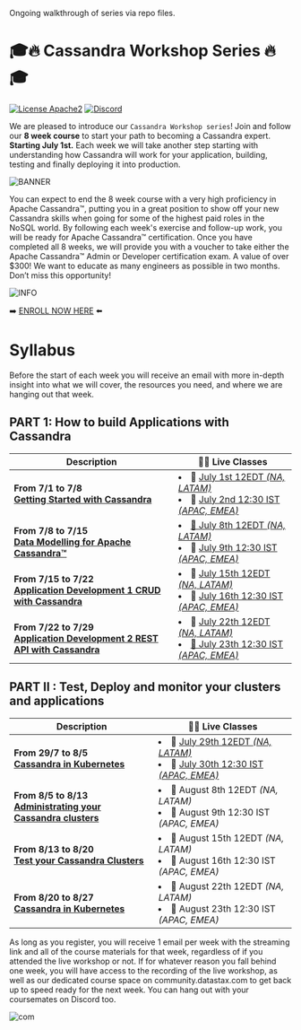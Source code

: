 Ongoing walkthrough of series via repo files.

# 🎓🔥 Cassandra Workshop Series 🔥🎓

[![License Apache2](https://img.shields.io/hexpm/l/plug.svg)](http://www.apache.org/licenses/LICENSE-2.0)
[![Discord](https://img.shields.io/discord/685554030159593522)](https://discord.com/widget?id=685554030159593522&theme=dark)

We are pleased to introduce our `Cassandra Workshop series`! Join and follow our **8 week course** to start your path to becoming a Cassandra expert. **Starting July 1st.** Each week we will take another step starting with understanding how Cassandra will work for your application, building, testing and finally deploying it into production.

![BANNER](https://img.evbuc.com/https%3A%2F%2Fcdn.evbuc.com%2Fimages%2F104032164%2F312276190164%2F1%2Foriginal.20200619-083832?w=1080&auto=format%2Ccompress&q=75&sharp=10&rect=0%2C0%2C2160%2C1080&s=280bc415dcd91bae37c8e3729447c6fb)

You can expect to end the 8 week course with a very high proficiency in Apache Cassandra™, putting you in a great position to show off your new Cassandra skills when going for some of the highest paid roles in the NoSQL world. By following each week's exercise and follow-up work, you will be ready for Apache Cassandra™ certification. Once you have completed all 8 weeks, we will provide you with a voucher to take either the Apache Cassandra™ Admin or Developer certification exam. A value of over $300! We want to educate as many engineers as possible in two months. Don’t miss this opportunity!

![INFO](https://img.evbuc.com/https%3A%2F%2Fcdn.evbuc.com%2Fimages%2F104059058%2F312276190164%2F1%2Foriginal.20200619-150816?h=2000&w=720&auto=format%2Ccompress&q=75&sharp=10&s=dbaf38edb1e9e83a43331dcda10eee06)

➡️ [ENROLL NOW HERE](https://www.eventbrite.com/e/cassandra-workshop-series-your-path-to-becoming-a-cassandra-expert-tickets-110114461318) ⬅️



# Syllabus

Before the start of each week you will receive an email with more in-depth insight into what we will cover, the resources you need, and where we are hanging out that week.

## PART 1: How to build Applications with Cassandra

| Description | 👨‍🏫 Live Classes |
|---|---|
| **From 7/1 to 7/8**<br/>**[Getting Started with Cassandra](./week1%20-%20Getting%20Started%20with%20Cassandra)**| <li>📅 [July 1st 12EDT *(NA, LATAM)*](https://www.youtube.com/watch?v=y4Gt_LQ8sdA)<li> 📅 [July 2nd 12:30 IST *(APAC, EMEA)*](https://www.youtube.com/watch?v=VW8C3nU0EzQ) |
| **From 7/8 to 7/15**<br/>**[Data Modelling for Apache Cassandra™](./week2-DataModel)**| <li>[📅 July 8th 12EDT *(NA, LATAM)*](https://www.youtube.com/watch?v=5NoixINC9l4)<li> 📅 [July 9th 12:30 IST *(APAC, EMEA)*](https://www.youtube.com/watch?v=V7dnCeJrtD4) |
| **From 7/15 to 7/22**<br/>**[Application Development 1 CRUD with Cassandra](./week3-AppDev-crud)**|<li>📅 [July 15th 12EDT *(NA, LATAM)*](https://www.youtube.com/watch?v=JSDbX77NmFw)<li> 📅 [July 16th 12:30 IST *(APAC, EMEA)*](https://www.youtube.com/watch?v=QJBep_4Iagw) |
| **From 7/22 to 7/29**<br/>**[Application Development 2 REST API with Cassandra](./week4-AppDev-api)**|<li>📅 [July 22th 12EDT *(NA, LATAM)*](https://youtu.be/MiR9ibjr7Fw)<li> [📅 July 23th 12:30 IST *(APAC, EMEA)*](https://youtu.be/jUPKrXO9_NU) |

## PART II : Test, Deploy and monitor your clusters and applications

| Description | 👨‍🏫 Live Classes |
|---|---|
| **From 29/7 to 8/5**<br/>**[Cassandra in Kubernetes](./week5-Cass-in-k8s)**| <li>📅 [July 29th 12EDT *(NA, LATAM)*](https://youtu.be/GYb4Do3BXOM)<li> 📅 [July 30th 12:30 IST *(APAC, EMEA)*](https://youtu.be/q2zszeTIDxE) |
| **From 8/5 to 8/13**<br/>**[Administrating your Cassandra clusters](./week6-Admin-clusters)**| <li>📅 August 8th 12EDT *(NA, LATAM)*<li> 📅 August 9th 12:30 IST *(APAC, EMEA)* |
| **From 8/13 to 8/20**<br/>**[Test your Cassandra Clusters](./week7-Test-Clusters)**|<li>📅 August 15th 12EDT *(NA, LATAM)*<li> 📅 August 16th 12:30 IST *(APAC, EMEA)* |
| **From 8/20 to 8/27**<br/>**[Cassandra in Kubernetes](./week8-Cassandra-and-k8s)**|<li>📅 August 22th 12EDT *(NA, LATAM)*<li> 📅 August 23th 12:30 IST *(APAC, EMEA)* |

As long as you register, you will receive 1 email per week with the streaming link and all of the course materials for that week, regardless of if you attended the live workshop or not. If for whatever reason you fall behind one week, you will have access to the recording of the live workshop, as well as our dedicated course space on community.datastax.com to get back up to speed ready for the next week. You can hang out with your coursemates on Discord too.

![com](https://img.evbuc.com/https%3A%2F%2Fcdn.evbuc.com%2Fimages%2F104057250%2F312276190164%2F1%2Foriginal.20200619-144936?h=2000&w=720&auto=format%2Ccompress&q=75&sharp=10&s=f84ee0bb96e9b32caa7527e0f58cde30)


